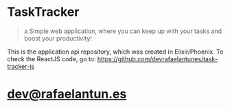 # TaskTracker
> a Simple web application, where you can keep up with your tasks and boost your productivity!

This is the application api repository, which was created in Elixir/Phoenix.
To check the ReactJS code, go to: https://github.com/devrafaelantunes/task-tracker-js

# dev@rafaelantun.es
